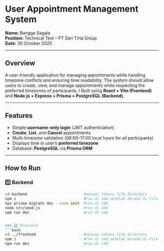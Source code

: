 # User Appointment Management System

**Name:** Bangga Sagala  
**Position:** Technical Test – PT Sari Tirta Group  
**Date:** 30 October 2025  

---

## Overview
A user-friendly application for managing appointments while handling timezone conflicts and ensuring time readability. The system should allow users to create, view, and manage appointments while respecting the preferred timezones of participants.
I Built using **React + Vite (Frontend)** and **Node.js + Express + Prisma + PostgreSQL (Backend)**.

---

## Features
- Simple **username-only login** (JWT authentication)
- **Create**, **List**, and **Cancel** appointments
- Multi-timezone validation (08:00–17:00 local hours for all participants)
- Displays time in user’s **preferred timezone**
- Database: **PostgreSQL** via **Prisma ORM**

---

## How to Run

### 1️⃣ Backend
```bash
cd backend                          #sesuai lokasi file directory
npm i                               #run di cmd setelah berada di file directory    
npx prisma migrate dev --name init  #run di cmd
node src/seed.js                    #run di cmd
npm run dev                         #run di cmd


### 2️⃣ Frontend
```bash
cd ../frontend                      #sesuai lokasi file directory
npm i                               #run di cmd setelah berada di file directory
npm run dev                         #run di cmd